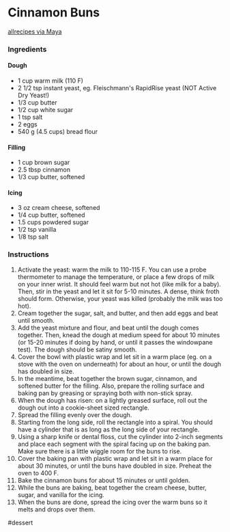 # Cinnamon Buns
[allrecipes via Maya](https://www.allrecipes.com/recipe/20156/clone-of-a-cinnabon/)

### Ingredients
#### Dough
* 1 cup warm milk (110 F)
* 2 1/2 tsp instant yeast, eg. Fleischmann's RapidRise yeast (NOT Active Dry Yeast!)
* 1/3 cup butter
* 1/2 cup white sugar
* 1 tsp salt
* 2 eggs
* 540 g (4.5 cups) bread flour

#### Filling
* 1 cup brown sugar
* 2.5 tbsp cinnamon
* 1/3 cup butter, softened

#### Icing
* 3 oz cream cheese, softened
* 1/4 cup butter, softened
* 1.5 cups powdered sugar
* 1/2 tsp vanilla 
* 1/8 tsp salt

### Instructions
1. Activate the yeast: warm the milk to 110-115 F. You can use a probe thermometer to manage the temperature, or place a few drops of milk on your inner wrist. It should feel warm but not hot (like milk for a baby). Then, stir in the yeast and let it sit for 5-10 minutes. A dense, think froth should form. Otherwise, your yeast was killed (probably the milk was too hot). 
2. Cream together the sugar, salt, and butter, and then add eggs and beat until smooth. 
3. Add the yeast mixture and flour, and beat until the dough comes together. Then, knead the dough at medium speed for about 10 minutes (or 15-20 minutes if doing by hand, or until it passes the windowpane test). The dough should be satiny smooth.
4. Cover the bowl with plastic wrap and let sit in a warm place (eg. on a stove with the oven on underneath) for about an hour, or until the dough has doubled in size. 
5. In the meantime, beat together the brown sugar, cinnamon, and softened butter for the filling. Also, prepare the rolling surface and baking pan by greasing or spraying both with non-stick spray.
5. When the dough has risen: on a lightly greased surface, roll out the dough out into a cookie-sheet sized rectangle. 
6. Spread the filling evenly over the dough.
7. Starting from the long side, roll the rectangle into a spiral. You should have a cylinder that is as long as the long side of your rectangle.
8. Using a sharp knife or dental floss, cut the cylinder into 2-inch segments and place each segment with the spiral facing up on the baking pan. Make sure there is a little wiggle room for the buns to rise.
9. Cover the baking pan with plastic wrap and let sit in a warm place for about 30 minutes, or until the buns have doubled in size. Preheat the oven to 400 F.
10. Bake the cinnamon buns for about 15 minutes or until golden.
11. While the buns are baking, beat together the cream cheese, butter, sugar, and vanilla for the icing.
12. When the buns are done, spread the icing over the warm buns so it melts and drops over them.

#dessert
